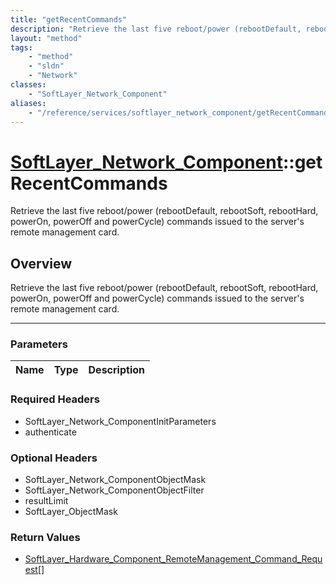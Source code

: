 ```yaml
---
title: "getRecentCommands"
description: "Retrieve the last five reboot/power (rebootDefault, rebootSoft, rebootHard, powerOn, powerOff and powerCycle) commands i... "
layout: "method"
tags:
    - "method"
    - "sldn"
    - "Network"
classes:
    - "SoftLayer_Network_Component"
aliases:
    - "/reference/services/softlayer_network_component/getRecentCommands"
---
```

# [SoftLayer_Network_Component](/reference/services/SoftLayer_Network_Component)::getRecentCommands


Retrieve the last five reboot/power (rebootDefault, rebootSoft, rebootHard, powerOn, powerOff and powerCycle) commands issued to the server's remote management card.


## Overview 
Retrieve the last five reboot/power (rebootDefault, rebootSoft, rebootHard, powerOn, powerOff and powerCycle) commands issued to the server's remote management card.

-----

### Parameters 
|Name | Type | Description |
| --- | --- | --- |


### Required Headers
* SoftLayer_Network_ComponentInitParameters
* authenticate


### Optional Headers
* SoftLayer_Network_ComponentObjectMask
* SoftLayer_Network_ComponentObjectFilter
* resultLimit
* SoftLayer_ObjectMask

### Return Values
* <a href='/reference/datatypes/SoftLayer_Hardware_Component_RemoteManagement_Command_Request'>SoftLayer_Hardware_Component_RemoteManagement_Command_Request[] </a>




